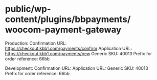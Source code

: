# public/wp-content/plugins/bbpayments/ woocom-payment-gateway

Production:
Confirmation URL: https://checkout.kbb1.com/payments/confirm
Application URL: https://checkout.kbb1.com/payments/new
Generic SKU: 40013
Prefix for order reference: 66bb

Development:
Confirmation URL:
Application URL:
Generic SKU: 40013
Prefix for order reference: 66bb

